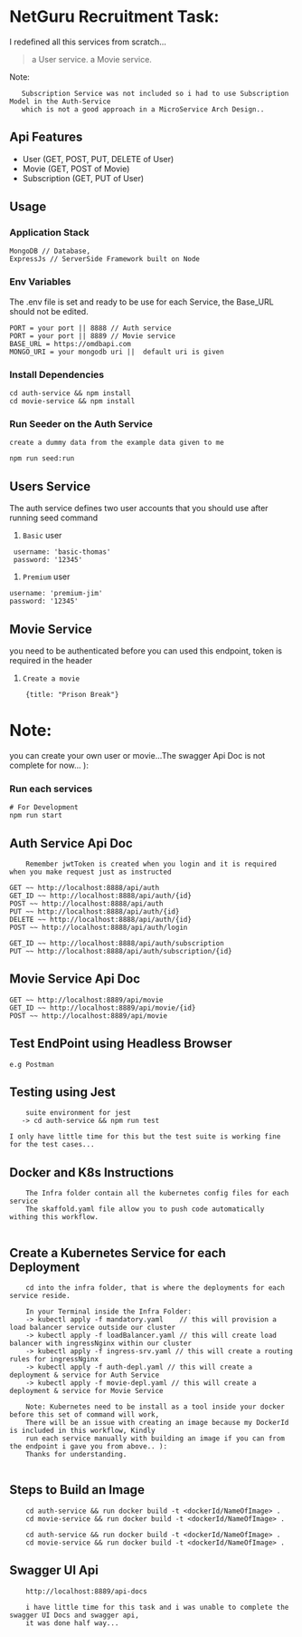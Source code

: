 
# NetGuru Recruitment Task: 
 I redefined all this services from scratch...

> a User service.
> a Movie service.

Note: 
 ```
    Subscription Service was not included so i had to use Subscription Model in the Auth-Service 
    which is not a good approach in a MicroService Arch Design..

 ```

## Api Features

- User (GET, POST, PUT, DELETE of User)
- Movie (GET, POST of Movie)
- Subscription (GET, PUT of User)

## Usage

### Application Stack

```
MongoDB // Database,
ExpressJs // ServerSide Framework built on Node

```
### Env Variables

The .env file is set and ready to be use for each Service, the Base_URL should not be edited.

```
PORT = your port || 8888 // Auth service
PORT = your port || 8889 // Movie service
BASE_URL = https://omdbapi.com
MONGO_URI = your mongodb uri ||  default uri is given

```

### Install Dependencies

```
cd auth-service && npm install
cd movie-service && npm install

```


### Run Seeder on the Auth Service
    create a dummy data from the example data given to me
```
npm run seed:run

```

## Users Service

The auth service defines two user accounts that you should use after running seed command

1. `Basic` user

```
 username: 'basic-thomas'
 password: '12345'
```

1. `Premium` user

```
username: 'premium-jim'
password: '12345'
```
## Movie Service

you need to be authenticated before you can used this endpoint, token is required in the header

1. `Create a movie`

```
    {title: "Prison Break"}
```


# Note:
you can create your own user or movie...The swagger Api Doc is not complete for now... ):


### Run each services
```
# For Development
npm run start

```

## Auth Service Api Doc
```
    Remember jwtToken is created when you login and it is required when you make request just as instructed

GET ~~ http://localhost:8888/api/auth
GET_ID ~~ http://localhost:8888/api/auth/{id}
POST ~~ http://localhost:8888/api/auth
PUT ~~ http://localhost:8888/api/auth/{id}
DELETE ~~ http://localhost:8888/api/auth/{id}
POST ~~ http://localhost:8888/api/auth/login

GET_ID ~~ http://localhost:8888/api/auth/subscription
PUT ~~ http://localhost:8888/api/auth/subscription/{id}

```

## Movie Service Api Doc

```
GET ~~ http://localhost:8889/api/movie
GET_ID ~~ http://localhost:8889/api/movie/{id}
POST ~~ http://localhost:8889/api/movie

```

## Test EndPoint using Headless Browser
```
e.g Postman

```

## Testing using Jest
```
    suite environment for jest 
   -> cd auth-service && npm run test

I only have little time for this but the test suite is working fine for the test cases...
```

## Docker and K8s Instructions
```
    The Infra folder contain all the kubernetes config files for each service
    The skaffold.yaml file allow you to push code automatically withing this workflow.
   
```
## Create a Kubernetes Service for each Deployment
```
    cd into the infra folder, that is where the deployments for each service reside.

    In your Terminal inside the Infra Folder:
    -> kubectl apply -f mandatory.yaml    // this will provision a load balancer service outside our cluster
    -> kubectl apply -f loadBalancer.yaml // this will create load balancer with ingressNginx within our cluster
    -> kubectl apply -f ingress-srv.yaml // this will create a routing rules for ingressNginx
    -> kubectl apply -f auth-depl.yaml // this will create a deployment & service for Auth Service
    -> kubectl apply -f movie-depl.yaml // this will create a deployment & service for Movie Service

    Note: Kubernetes need to be install as a tool inside your docker before this set of command will work,
    There will be an issue with creating an image because my DockerId is included in this workflow, Kindly 
    run each service manually with building an image if you can from the endpoint i gave you from above.. ):
    Thanks for understanding.
    
```
## Steps to Build an Image
```
    cd auth-service && run docker build -t <dockerId/NameOfImage> .
    cd movie-service && run docker build -t <dockerId/NameOfImage> .
```
```
    cd auth-service && run docker build -t <dockerId/NameOfImage> .
    cd movie-service && run docker build -t <dockerId/NameOfImage> .
```
## Swagger UI Api
```
    http://localhost:8889/api-docs

    i have little time for this task and i was unable to complete the swagger UI Docs and swagger api,
    it was done half way... 

```
 